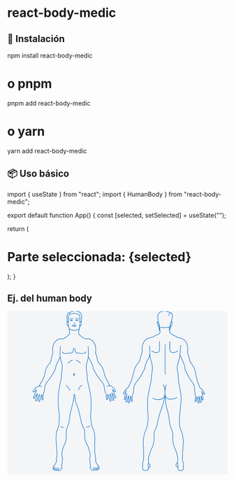 # react-body-medic

## 🚀 Instalación

npm install react-body-medic
# o pnpm
pnpm add react-body-medic
# o yarn
yarn add react-body-medic

## 📦 Uso básico

import { useState } from "react";
import { HumanBody } from "react-body-medic";

export default function App() {
  const [selected, setSelected] = useState("");

  return (
    <div>
      <h1>Parte seleccionada: {selected}</h1>
      <HumanBody onSelect={setSelected} />
    </div>
  );
}

## Ej. del human body

![Texto alternativo](./docs/Imagen_Cuerpo.png)